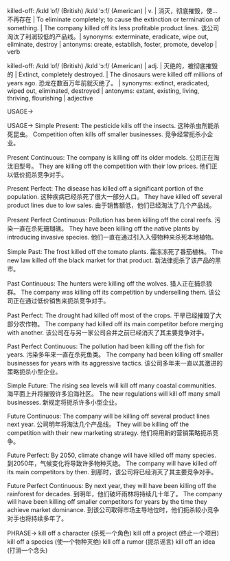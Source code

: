 killed-off: /kɪld ˈɒf/ (British) /kɪld ˈɔːf/ (American)
| v. | 消灭，彻底摧毁，使…不再存在 | To eliminate completely; to cause the extinction or termination of something. |  The company killed off its less profitable product lines.  该公司淘汰了利润较低的产品线。| synonyms: exterminate, eradicate, wipe out, eliminate, destroy | antonyms: create, establish, foster, promote, develop | verb


killed-off: /kɪld ˈɒf/ (British) /kɪld ˈɔːf/ (American)
| adj. |  灭绝的，被彻底摧毁的 | Extinct, completely destroyed. | The dinosaurs were killed off millions of years ago. 恐龙在数百万年前就灭绝了。 | synonyms: extinct, eradicated, wiped out, eliminated, destroyed | antonyms: extant, existing, living, thriving, flourishing | adjective


USAGE->

USAGE->
Simple Present:
The pesticide kills off the insects. 这种杀虫剂能杀死昆虫。
Competition often kills off smaller businesses. 竞争经常扼杀小企业。

Present Continuous:
The company is killing off its older models. 公司正在淘汰旧型号。
They are killing off the competition with their low prices. 他们正以低价扼杀竞争对手。

Present Perfect:
The disease has killed off a significant portion of the population. 这种疾病已经杀死了很大一部分人口。
They have killed off several product lines due to low sales. 由于销售额低，他们已经淘汰了几个产品线。

Present Perfect Continuous:
Pollution has been killing off the coral reefs. 污染一直在杀死珊瑚礁。
They have been killing off the native plants by introducing invasive species.  他们一直在通过引入入侵物种来杀死本地植物。

Simple Past:
The frost killed off the tomato plants. 霜冻冻死了番茄植株。
The new law killed off the black market for that product. 新法律扼杀了该产品的黑市。

Past Continuous:
The hunters were killing off the wolves. 猎人正在捕杀狼群。
The company was killing off its competition by underselling them.  该公司正在通过低价销售来扼杀竞争对手。


Past Perfect:
The drought had killed off most of the crops. 干旱已经摧毁了大部分农作物。
The company had killed off its main competitor before merging with another.  该公司在与另一家公司合并之前已经消灭了其主要竞争对手。

Past Perfect Continuous:
The pollution had been killing off the fish for years. 污染多年来一直在杀死鱼类。
The company had been killing off smaller businesses for years with its aggressive tactics.  该公司多年来一直以其激进的策略扼杀小型企业。

Simple Future:
The rising sea levels will kill off many coastal communities. 海平面上升将摧毁许多沿海社区。
The new regulations will kill off many small businesses.  新规定将扼杀许多小型企业。

Future Continuous:
The company will be killing off several product lines next year.  公司明年将淘汰几个产品线。
They will be killing off the competition with their new marketing strategy. 他们将用新的营销策略扼杀竞争。

Future Perfect:
By 2050, climate change will have killed off many species. 到2050年，气候变化将导致许多物种灭绝。
The company will have killed off its main competitors by then. 到那时，该公司将已经消灭了其主要竞争对手。

Future Perfect Continuous:
By next year, they will have been killing off the rainforest for decades. 到明年，他们破坏雨林将持续几十年了。
The company will have been killing off smaller competitors for years by the time they achieve market dominance. 到该公司取得市场主导地位时，他们扼杀较小竞争对手也将持续多年了。


PHRASE->
kill off a character (杀死一个角色)
kill off a project (终止一个项目)
kill off a species (使一个物种灭绝)
kill off a rumor (扼杀谣言)
kill off an idea (打消一个念头)
